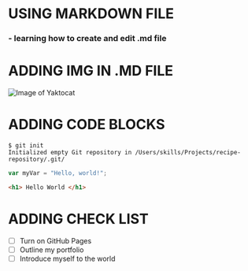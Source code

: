 # USING MARKDOWN FILE
### - learning how to create and edit .md file

# ADDING IMG IN .MD FILE
![Image of Yaktocat](https://octodex.github.com/images/yaktocat.png)

# ADDING CODE BLOCKS

```
$ git init
Initialized empty Git repository in /Users/skills/Projects/recipe-repository/.git/
```

``` javascript
var myVar = "Hello, world!";
```

``` html
<h1> Hello World </h1>
```

# ADDING CHECK LIST
- [ ] Turn on GitHub Pages
- [ ] Outline my portfolio
- [ ] Introduce myself to the world
